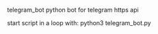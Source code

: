 telegram_bot
python bot for telegram https api

start script in a loop with:
python3 telegram_bot.py

